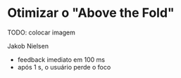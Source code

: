 # Otimizar o "Above the Fold"

TODO: colocar imagem

Jakob Nielsen

- feedback imediato em 100 ms
- após 1 s, o usuário perde o foco
